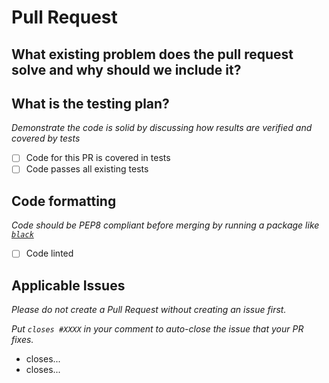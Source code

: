 # Pull Request

## What existing problem does the pull request solve and why should we include it?

## What is the testing plan?

*Demonstrate the code is solid by discussing how results are verified and covered by tests*

- [ ] Code for this PR is covered in tests
- [ ] Code passes all existing tests

## Code formatting

*Code should be PEP8 compliant before merging by running a package like [`black`](https://pypi.org/project/black/)*

- [ ] Code linted

## Applicable Issues

*Please do not create a Pull Request without creating an issue first.*

*Put `closes #XXXX` in your comment to auto-close the issue that your PR fixes.*

- closes...
- closes...
